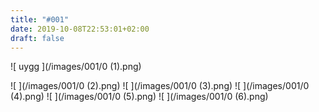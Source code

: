 ```yaml
---
title: "#001"
date: 2019-10-08T22:53:01+02:00
draft: false
---
```


![ uygg ](/images/001/0 (1).png)


![ ](/images/001/0 (2).png)
![ ](/images/001/0 (3).png)
![ ](/images/001/0 (4).png)
![ ](/images/001/0 (5).png)
![ ](/images/001/0 (6).png)